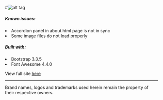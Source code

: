 #![alt tag](https://3.bp.blogspot.com/-5qpPFHO7Kcs/V1ggVRm2TKI/AAAAAAABqVw/rVtLSO8d_Fs7zHBq-iB-M89NUvAO41MFACLcB/s320/testorange-logo-long.png)
<h5>Known issues:</h5>
<li>Accordion panel in about.html page is not in sync</li>
<li>Some image files do not load properly</li>
<h5>Built with:</h5>
<li>Bootstrap 3.3.5</li>
<li>Font Awesome 4.4.0</i>

View full site <a href="http://testorange-adtp.dickwyn.xyz/">here</a>
<hr>
Brand names, logos and trademarks used herein remain the property of their respective owners.

